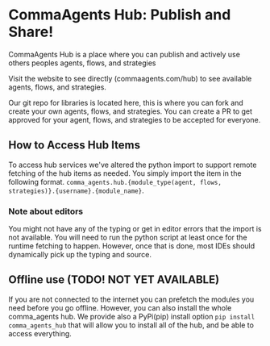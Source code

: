 # CommaAgents Hub: Publish and Share!
CommaAgents Hub is a place where you can publish and actively use others peoples agents, flows, and strategies

Visit the website to see directly (commaagents.com/hub) to see available agents, flows, and strategies. 

Our git repo for libraries is located here, this is where you can fork and create your own agents, flows, and strategies. You can create a PR to get approved for your agent, flows, and strategies to be accepted for everyone. 

## How to Access Hub Items
To access hub services we've altered the python import to support remote fetching of the hub items as needed. You simply import the item in the following format. `comma_agents.hub.{module_type(agent, flows, strategies)}.{username}.{module_name}`.

### Note about editors
You might not have any of the typing or get in editor errors that the import is not available. You will need to run the python script at least once for the runtime fetching to happen. However, once that is done, most IDEs should dynamically pick up the typing and source.

## Offline use (TODO! NOT YET AVAILABLE)
If you are not connected to the internet you can prefetch the modules you need before you go offline. However, you can also install the whole comma_agents hub. We provide also a PyPi(pip) install option `pip install comma_agents_hub` that will allow you to install all of the hub, and be able to access everything.

